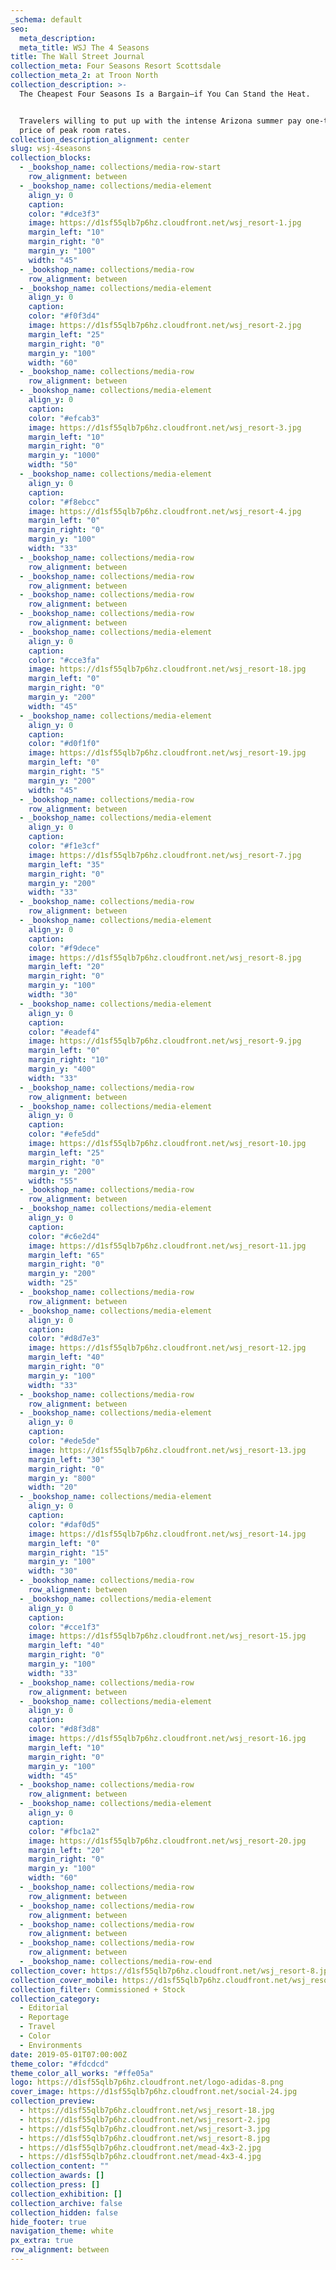 ```yaml
---
_schema: default
seo:
  meta_description:
  meta_title: WSJ The 4 Seasons
title: The Wall Street Journal
collection_meta: Four Seasons Resort Scottsdale
collection_meta_2: at Troon North
collection_description: >-
  The Cheapest Four Seasons Is a Bargain—if You Can Stand the Heat.


  Travelers willing to put up with the intense Arizona summer pay one-third the
  price of peak room rates.
collection_description_alignment: center
slug: wsj-4seasons
collection_blocks:
  - _bookshop_name: collections/media-row-start
    row_alignment: between
  - _bookshop_name: collections/media-element
    align_y: 0
    caption:
    color: "#dce3f3"
    image: https://d1sf55qlb7p6hz.cloudfront.net/wsj_resort-1.jpg
    margin_left: "10"
    margin_right: "0"
    margin_y: "100"
    width: "45"
  - _bookshop_name: collections/media-row
    row_alignment: between
  - _bookshop_name: collections/media-element
    align_y: 0
    caption:
    color: "#f0f3d4"
    image: https://d1sf55qlb7p6hz.cloudfront.net/wsj_resort-2.jpg
    margin_left: "25"
    margin_right: "0"
    margin_y: "100"
    width: "60"
  - _bookshop_name: collections/media-row
    row_alignment: between
  - _bookshop_name: collections/media-element
    align_y: 0
    caption:
    color: "#efcab3"
    image: https://d1sf55qlb7p6hz.cloudfront.net/wsj_resort-3.jpg
    margin_left: "10"
    margin_right: "0"
    margin_y: "1000"
    width: "50"
  - _bookshop_name: collections/media-element
    align_y: 0
    caption:
    color: "#f8ebcc"
    image: https://d1sf55qlb7p6hz.cloudfront.net/wsj_resort-4.jpg
    margin_left: "0"
    margin_right: "0"
    margin_y: "100"
    width: "33"
  - _bookshop_name: collections/media-row
    row_alignment: between
  - _bookshop_name: collections/media-row
    row_alignment: between
  - _bookshop_name: collections/media-row
    row_alignment: between
  - _bookshop_name: collections/media-row
    row_alignment: between
  - _bookshop_name: collections/media-element
    align_y: 0
    caption:
    color: "#cce3fa"
    image: https://d1sf55qlb7p6hz.cloudfront.net/wsj_resort-18.jpg
    margin_left: "0"
    margin_right: "0"
    margin_y: "200"
    width: "45"
  - _bookshop_name: collections/media-element
    align_y: 0
    caption:
    color: "#d0f1f0"
    image: https://d1sf55qlb7p6hz.cloudfront.net/wsj_resort-19.jpg
    margin_left: "0"
    margin_right: "5"
    margin_y: "200"
    width: "45"
  - _bookshop_name: collections/media-row
    row_alignment: between
  - _bookshop_name: collections/media-element
    align_y: 0
    caption:
    color: "#f1e3cf"
    image: https://d1sf55qlb7p6hz.cloudfront.net/wsj_resort-7.jpg
    margin_left: "35"
    margin_right: "0"
    margin_y: "200"
    width: "33"
  - _bookshop_name: collections/media-row
    row_alignment: between
  - _bookshop_name: collections/media-element
    align_y: 0
    caption:
    color: "#f9dece"
    image: https://d1sf55qlb7p6hz.cloudfront.net/wsj_resort-8.jpg
    margin_left: "20"
    margin_right: "0"
    margin_y: "100"
    width: "30"
  - _bookshop_name: collections/media-element
    align_y: 0
    caption:
    color: "#eadef4"
    image: https://d1sf55qlb7p6hz.cloudfront.net/wsj_resort-9.jpg
    margin_left: "0"
    margin_right: "10"
    margin_y: "400"
    width: "33"
  - _bookshop_name: collections/media-row
    row_alignment: between
  - _bookshop_name: collections/media-element
    align_y: 0
    caption:
    color: "#efe5dd"
    image: https://d1sf55qlb7p6hz.cloudfront.net/wsj_resort-10.jpg
    margin_left: "25"
    margin_right: "0"
    margin_y: "200"
    width: "55"
  - _bookshop_name: collections/media-row
    row_alignment: between
  - _bookshop_name: collections/media-element
    align_y: 0
    caption:
    color: "#c6e2d4"
    image: https://d1sf55qlb7p6hz.cloudfront.net/wsj_resort-11.jpg
    margin_left: "65"
    margin_right: "0"
    margin_y: "200"
    width: "25"
  - _bookshop_name: collections/media-row
    row_alignment: between
  - _bookshop_name: collections/media-element
    align_y: 0
    caption:
    color: "#d8d7e3"
    image: https://d1sf55qlb7p6hz.cloudfront.net/wsj_resort-12.jpg
    margin_left: "40"
    margin_right: "0"
    margin_y: "100"
    width: "33"
  - _bookshop_name: collections/media-row
    row_alignment: between
  - _bookshop_name: collections/media-element
    align_y: 0
    caption:
    color: "#ede5de"
    image: https://d1sf55qlb7p6hz.cloudfront.net/wsj_resort-13.jpg
    margin_left: "30"
    margin_right: "0"
    margin_y: "800"
    width: "20"
  - _bookshop_name: collections/media-element
    align_y: 0
    caption:
    color: "#daf0d5"
    image: https://d1sf55qlb7p6hz.cloudfront.net/wsj_resort-14.jpg
    margin_left: "0"
    margin_right: "15"
    margin_y: "100"
    width: "30"
  - _bookshop_name: collections/media-row
    row_alignment: between
  - _bookshop_name: collections/media-element
    align_y: 0
    caption:
    color: "#cce1f3"
    image: https://d1sf55qlb7p6hz.cloudfront.net/wsj_resort-15.jpg
    margin_left: "40"
    margin_right: "0"
    margin_y: "100"
    width: "33"
  - _bookshop_name: collections/media-row
    row_alignment: between
  - _bookshop_name: collections/media-element
    align_y: 0
    caption:
    color: "#d8f3d8"
    image: https://d1sf55qlb7p6hz.cloudfront.net/wsj_resort-16.jpg
    margin_left: "10"
    margin_right: "0"
    margin_y: "100"
    width: "45"
  - _bookshop_name: collections/media-row
    row_alignment: between
  - _bookshop_name: collections/media-element
    align_y: 0
    caption:
    color: "#fbc1a2"
    image: https://d1sf55qlb7p6hz.cloudfront.net/wsj_resort-20.jpg
    margin_left: "20"
    margin_right: "0"
    margin_y: "100"
    width: "60"
  - _bookshop_name: collections/media-row
    row_alignment: between
  - _bookshop_name: collections/media-row
    row_alignment: between
  - _bookshop_name: collections/media-row
    row_alignment: between
  - _bookshop_name: collections/media-row
    row_alignment: between
  - _bookshop_name: collections/media-row-end
collection_cover: https://d1sf55qlb7p6hz.cloudfront.net/wsj_resort-8.jpg
collection_cover_mobile: https://d1sf55qlb7p6hz.cloudfront.net/wsj_resort-9.jpg
collection_filter: Commissioned + Stock
collection_category:
  - Editorial
  - Reportage
  - Travel
  - Color
  - Environments
date: 2019-05-01T07:00:00Z
theme_color: "#fdcdcd"
theme_color_all_works: "#ffe05a"
logo: https://d1sf55qlb7p6hz.cloudfront.net/logo-adidas-8.png
cover_image: https://d1sf55qlb7p6hz.cloudfront.net/social-24.jpg
collection_preview:
  - https://d1sf55qlb7p6hz.cloudfront.net/wsj_resort-18.jpg
  - https://d1sf55qlb7p6hz.cloudfront.net/wsj_resort-2.jpg
  - https://d1sf55qlb7p6hz.cloudfront.net/wsj_resort-3.jpg
  - https://d1sf55qlb7p6hz.cloudfront.net/wsj_resort-8.jpg
  - https://d1sf55qlb7p6hz.cloudfront.net/mead-4x3-2.jpg
  - https://d1sf55qlb7p6hz.cloudfront.net/mead-4x3-4.jpg
collection_content: ""
collection_awards: []
collection_press: []
collection_exhibition: []
collection_archive: false
collection_hidden: false
hide_footer: true
navigation_theme: white
px_extra: true
row_alignment: between
---
```

